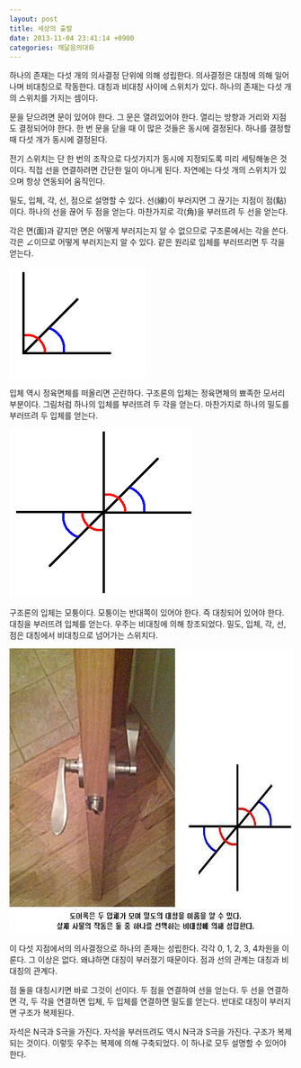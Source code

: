 ```yaml
---
layout: post
title: 세상의 출발
date: 2013-11-04 23:41:14 +0900
categories: 깨달음의대화
---
```

하나의 존재는 다섯 개의 의사결정 단위에 의해 성립한다. 의사결정은 대칭에 의해 일어나며 비대칭으로 작동한다. 대칭과 비대칭 사이에 스위치가 있다. 하나의 존재는 다섯 개의 스위치를 가지는 셈이다.


  


문을 닫으려면 문이 있어야 한다. 그 문은 열려있어야 한다. 열리는 방향과 거리와 지점도 결정되어야 한다. 한 번 문을 닫을 때 이 많은 것들은 동시에 결정된다. 하나를 결정할 때 다섯 개가 동시에 결정된다. 


  


전기 스위치는 단 한 번의 조작으로 다섯가지가 동시에 지정되도록 미리 세팅해놓은 것이다. 직접 선을 연결하려면 간단한 일이 아니게 된다. 자연에는 다섯 개의 스위치가 있으며 항상 연동되어 움직인다. 


  


밀도, 입체, 각, 선, 점으로 설명할 수 있다. 선(線)이 부러지면 그 끊기는 지점이 점(點)이다. 하나의 선을 끊어 두 점을 얻는다. 마찬가지로 각(角)을 부러뜨려 두 선을 얻는다. 

  


각은 면(面)과 같지만 면은 어떻게 부러지는지 알 수 없으므로 구조론에서는 각을 쓴다. 각은 ∠이므로 어떻게 부러지는지 알 수 있다. 같은 원리로 입체를 부러뜨리면 두 각을 얻는다. 

  


<img style="TEXT-ALIGN: justify; LINE-HEIGHT: 21px; FONT-FAMILY: 바탕; FONT-SIZE: 13px" alt="1.GIF" src="files/attach/images/198/770/405/1.GIF" width="244" height="197" />
  


입체 역시 정육면체를 떠올리면 곤란하다. 구조론의 입체는 정육면체의 뾰족한 모서리 부분이다. 그림처럼 하나의 입체를 부러뜨려 두 각을 얻는다. 마찬가지로 하나의 밀도를 부러뜨려 두 입체를 얻는다. 

  


 <img alt="2.GIF" src="files/attach/images/198/770/405/2.GIF" width="327" height="299" />  




구조론의 입체는 모퉁이다. 모퉁이는 반대쪽이 있어야 한다. 즉 대칭되어 있어야 한다. 대칭을 부러뜨려 입체를 얻는다. 우주는 비대칭에 의해 창조되었다. 밀도, 입체, 각, 선, 점은 대칭에서 비대칭으로 넘어가는 스위치다. 



 <img alt="3.JPG" src="files/attach/images/198/770/405/3.JPG" width="612" height="505" />


  


이 다섯 지점에서의 의사결정으로 하나의 존재는 성립한다. 각각 0, 1, 2, 3, 4차원을 이룬다. 그 이상은 없다. 왜냐하면 대칭이 부러졌기 때문이다. 점과 선의 관계는 대칭과 비대칭의 관계다. 


  


점 둘을 대칭시키면 바로 그것이 선이다. 두 점을 연결하여 선을 얻는다. 두 선을 연결하면 각, 두 각을 연결하면 입체, 두 입체를 연결하면 밀도를 얻는다. 반대로 대칭이 부러지면 구조가 복제된다. 


  


자석은 N극과 S극을 가진다. 자석을 부러뜨려도 역시 N극과 S극을 가진다. 구조가 복제되는 것이다. 이렇듯 우주는 복제에 의해 구축되었다. 이 하나로 모두 설명할 수 있어야 한다.